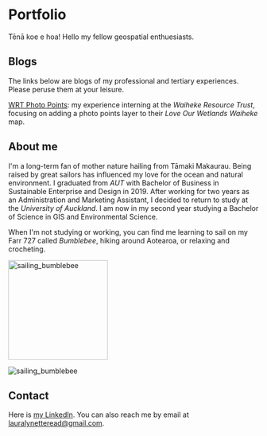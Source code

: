 # Portfolio

Tēnā koe e hoa! Hello my fellow geospatial enthuesiasts. 

## Blogs

The links below are blogs of my professional and tertiary experiences. Please peruse them at your leisure. 

[WRT Photo Points](https://laura-read.github.io/portfolio/wrt-photo-points.html): my experience interning at the *Waiheke Resource Trust*, focusing on adding a photo points layer to their *Love Our Wetlands Waiheke* map. 

## About me
I'm a long-term fan of mother nature hailing from Tāmaki Makaurau. Being raised by great sailors has influenced my love for the ocean and natural environment. I graduated from *AUT* with Bachelor of Business in Sustainable Enterprise and Design in 2019. After working for two years as an Administration and Marketing Assistant, I decided to return to study at the *University of Auckland*. I am now in my second year studying a Bachelor of Science in GIS and Environmental Science.

When I'm not studying or working, you can find me learning to sail on my Farr 727 called *Bumblebee*, hiking around Aotearoa, or relaxing and crocheting. 

<img src="https://laura-read.github.io/portfolio/me_sailing.jpg" alt="sailing_bumblebee" width="200"/>

![sailing_bumblebee](https://laura-read.github.io/portfolio/me_sailing.jpg)

## Contact 
Here is [my LinkedIn](https://www.linkedin.com/in/laura-read-hello/). You can also reach me by email at lauralynetteread@gmail.com. 



